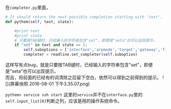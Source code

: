 在`completer.py`里面，</br>

```python
# It should return the next possible completion starting with 'text'.
def pythem(self, text, state):

	#print text
	#print state
	# 只要按TAB键时，已经输入的字符串包含"set"，即便是"seta"也可以出现提示。
	if "set" in text and state == 1:
		self.suboptions = ['interface','arpmode','target','gateway','file','domain','port','script','redirect']
		completer = readline.set_completer(self.suboption)
```
这样写有点bug，就是只要按TAB键时，已经输入的字符串包含"set"，即便是"seta"也可以出现提示。</br>
而且，将前面的已经有的词清除之后留下空白，依然可以得到之前得到的提示。
![](屏幕快照 2016-08-01 下午3.35.07.png)

`pythem> service ssh start`
这里的`service`并不在`interface.py`里的`self.input_list[0]`判断之列，应该是用的操作系统命令。

